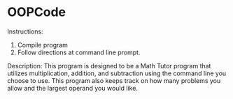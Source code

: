 # OOPCode
Instructions:
1. Compile program
2. Follow directions at command line prompt.


Description: This program is designed to be a Math Tutor program that utilizes multiplication, addition, and subtraction using the command line you choose to use. This program also keeps track on how many problems you allow and the largest operand you would like.
